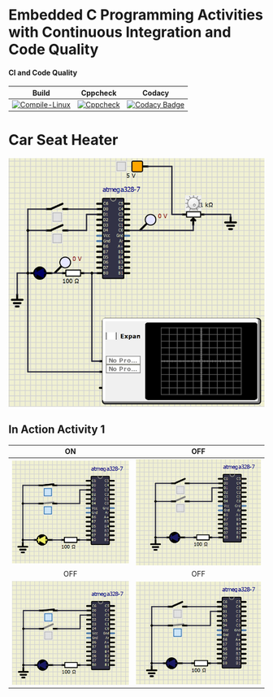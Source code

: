 # Embedded C Programming Activities with Continuous Integration and Code Quality

#### CI and Code Quality

|Build|Cppcheck|Codacy|
|:--:|:--:|:--:|
|[![Compile-Linux](https://github.com/vivek28121997/256217_Embedded_C/actions/workflows/Compile.yml/badge.svg)](https://github.com/vivek28121997/256217_Embedded_C/actions/workflows/Compile.yml)|[![Cppcheck](https://github.com/vivek28121997/256217_Embedded_C/actions/workflows/CodeQulaity.yml/badge.svg)](https://github.com/vivek28121997/256217_Embedded_C/actions/workflows/CodeQulaity.yml)|[![Codacy Badge](https://app.codacy.com/project/badge/Grade/99983314edaf48858bcbf3f8d46c7996)](https://www.codacy.com/gh/vivek28121997/256217_Embedded_C/dashboard?utm_source=github.com&amp;utm_medium=referral&amp;utm_content=vivek28121997/256217_Embedded_C&amp;utm_campaign=Badge_Grade)|

# Car Seat Heater 
![Activity](https://github.com/vivek28121997/256217_Embedded_C/blob/c74441ec68b2ed644104b54bb71940eab6ab7452/simulation/Activity.png)

## In Action Activity 1

|ON|OFF|
|:--:|:--:|
|![ON](https://github.com/vivek28121997/256217_Embedded_C/blob/895443a9a9b4aca213c8213f26ca69fc81a709c5/Activity_1/SIMULIDE/ON%20(Both%20Switches%20closed).png)|![OFF](https://github.com/vivek28121997/256217_Embedded_C/blob/895443a9a9b4aca213c8213f26ca69fc81a709c5/Activity_1/SIMULIDE/OFF%20(Both%20Switches%20open).png)|
|OFF|OFF|
|![OFF](https://github.com/vivek28121997/256217_Embedded_C/blob/b7c4cac08ca5d182db38df3a118687d7dbf7c6c8/Activity_1/SIMULIDE/OFF%20(S1%20closed,%20S2%20open).png)|![OFF](https://github.com/vivek28121997/256217_Embedded_C/blob/b7c4cac08ca5d182db38df3a118687d7dbf7c6c8/Activity_1/SIMULIDE/OFF%20(S1%20open,%20S2%20closed).png)|
